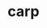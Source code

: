 ---
category: 4-letters
denotation: null
name: carp
reference_link: https://www.etymonline.com/word/carp
root_language: null
root_name: null
title: carp
type: free
word_sums:
- respelling: carp
  sum: 'Carp + '
---